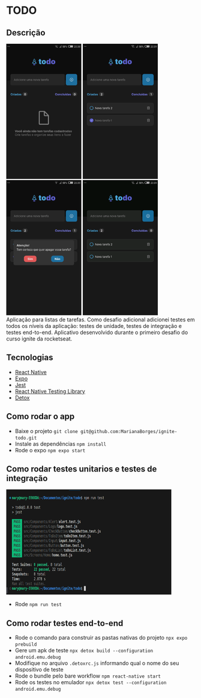 # TODO

## Descrição
<div class="display: flex; flex-direction: row;">
  <img src="./assets/screen-1.png" alt="screen-1" width="200" height="360">
  <img src="./assets/screen-2.png" alt="screen-2" width="200" height="360">
  <img src="./assets/screen-3.png" alt="screen-3" width="200" height="360">
  <img src="./assets/screen-4.png" alt="screen-4" width="200" height="360">
</div>
Aplicação para listas de tarefas. Como desafio adicional adicionei testes em todos os níveis da aplicação: testes de unidade, testes de integração e testes end-to-end. Aplicativo desenvolvido durante o primeiro desafio do curso ignite da rocketseat. 

## Tecnologias
- [React Native](https://reactnative.dev/)
- [Expo](https://docs.expo.dev/)
- [Jest](https://jestjs.io/)
- [React Native Testing Library](https://callstack.github.io/react-native-testing-library/docs/api/#fireevent)
- [Detox](https://wix.github.io/Detox/)

## Como rodar o app
- Baixe o projeto `git clone git@github.com:MarianaBorges/ignite-todo.git`
- Instale as dependências `npm install`
- Rode o expo `npm expo start`

## Como rodar testes unitarios e testes de integração 
<img src="./assets/unittest.png" alt="screen-4" width="440" height="280">

- Rode `npm run test`

## Como rodar testes end-to-end
- Rode o comando para construir as pastas nativas do projeto `npx expo prebuild`
- Gere um apk de teste `npx detox build --configuration android.emu.debug`
- Modifique no arquivo `.detoxrc.js` informando qual o nome do seu dispositivo de teste
- Rode o bundle pelo bare workflow `npm react-native start`
- Rode os testes no emulador `npx detox test --configuration android.emu.debug`